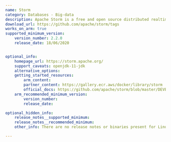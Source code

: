 ```yaml
---
name: Storm
category: Databases - Big-data
description: Apache Storm is a free and open source distributed realtime computation system.
download_url: https://github.com/apache/storm/tags
works_on_arm: true
supported_minimum_version:
    version_number: 2.2.0
    release_date: 18/06/2020


optional_info:
    homepage_url: https://storm.apache.org/
    support_caveats: openjdk-11-jdk
    alternative_options:
    getting_started_resources:
        arm_content:  
        partner_content: https://gallery.ecr.aws/docker/library/storm
        official_docs: https://github.com/apache/storm/blob/master/DEVELOPER.md
    arm_recommended_minimum_version:
        version_number:
        release_date:

optional_hidden_info:
    release_notes__supported_minimum:
    release_notes__recommended_minimum:
    other_info: There are no release notes or binaries present for Linux/ARM64. Version 2.2.0 of storm is installed and tested on the Neoverse N1, using steps mentioned in [DEVELOPER.md](https://github.com/apache/storm/blob/master/DEVELOPER.md). Please ensure that you have the java-11-openjdk-arm64 available in JAVA_HOME to build storm version 2.2.0.

---
```

